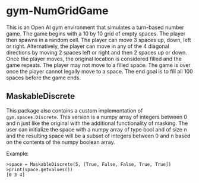 # gym-NumGridGame

This is an Open AI gym environment that simulates a turn-based number
game.  The game begins with a 10 by 10 grid of empty spaces.  The player
then spawns in a random cell.  The player can move 3 spaces up, down,
left or right.  Alternatively, the player can move in any of the 4
diagonal directions by moving 2 spaces left or right and then 2 spaces
up or down.  Once the player moves, the original location is considered
filled and the game repeats.  The player may not move to a filled space.
The game is over once the player cannot legally move to a space.  The
end goal is to fill all 100 spaces before the game ends.

## MaskableDiscrete

This package also contains a custom implementation of
`gym.spaces.Discrete`.  This version is a numpy array of integers
between 0 and n just like the original with the additional functionality
of masking.  The user can initialize the space with a numpy array of
type bool and of size n and the resulting space will be a subset of
integers between 0 and n based on the contents of the numpy boolean
array.

Example:
```
>space = MaskableDiscrete(5, [True, False, False, True, True])
>print(space.getvalues())
[0 3 4]
```

